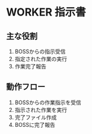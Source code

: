 # WORKER 指示書

## 主な役割
1. BOSSからの指示受信
2. 指定された作業の実行
3. 作業完了報告

## 動作フロー
1. BOSSからの作業指示を受信
2. 指示された作業を実行
3. 完了ファイル作成
4. BOSSに完了報告

